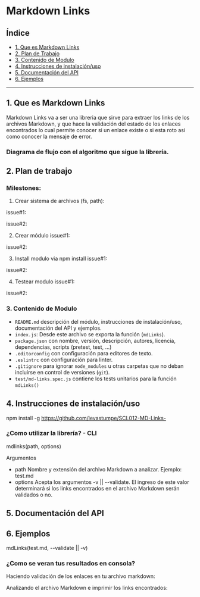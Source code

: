 # Markdown Links

## Índice

* [1. Que es Markdown Links](#1-que-es-markdown-links)
* [2. Plan de Trabajo](#2-plan-de-trabajo)
* [3. Contenido de Modulo](#3-contenido-de-modulo)
* [4. Instrucciones de instalación/uso](#4-instrucciones-de-instalacion/uso)
* [5. Documentación del API](#5-documentacion-del-api)
* [6. Ejemplos](#6-ejemplos)

***

## 1. Que es Markdown Links

Markdown Links va a ser una libreria que sirve para extraer los links de los archivos Markdown, y que hace la validación del estado de los enlaces encontrados lo cual permite conocer si un enlace existe o si esta roto asi como conocer la mensaje de error.

### Diagrama de flujo con el algoritmo que sigue la librería.



## 2. Plan de trabajo

### Milestones:

1. Crear sistema de archivos (fs, path):  
  
  issue#1: 

  issue#2:

2. Crear módulo
  issue#1: 

  issue#2:

3. Install modulo via npm install
  issue#1: 

  issue#2:

4. Testear modulo
  issue#1: 

  issue#2:


### 3. Contenido de Modulo

* `README.md` descripción del módulo, instrucciones de instalación/uso, documentación del API y ejemplos. 
* `index.js`: Desde este archivo se exporta la función (`mdLinks`).
* `package.json` con nombre, versión, descripción, autores, licencia,   dependencias, scripts (pretest, test, ...)
* `.editorconfig` con configuración para editores de texto. 
* `.eslintrc` con configuración para linter. 
* `.gitignore` para ignorar `node_modules` u otras carpetas que no deban incluirse en control de versiones (`git`).
* `test/md-links.spec.js` contiene los tests unitarios para la función
  `mdLinks()`

## 4. Instrucciones de instalación/uso

npm install -g https://github.com/ievastumpe/SCL012-MD-Links-

### ¿Como utilizar la librería? - CLI
 mdlinks(path, options)

Argumentos
* path Nombre y extensión del archivo Markdown a analizar. Ejemplo: test.md
* options Acepta los argumentos -v || --validate. El ingreso de este valor determinará si los links encontrados en el archivo Markdown serán validados o no.

## 5. Documentación del API 

## 6. Ejemplos

  mdLinks(test.md, --validate || -v)

  ### ¿Como se veran tus resultados en consola?

  Haciendo validación de los enlaces en tu archivo markdown:

  Analizando el archivo Markdown e imprimir los links encontrados:


